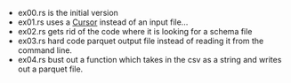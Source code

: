 
* ex00.rs is the initial version
* ex01.rs uses a [Cursor](https://doc.rust-lang.org/std/io/struct.Cursor.html) instead of an input file...
* ex02.rs gets rid of the code where it is looking for a schema file
* ex03.rs hard code parquet output file instead of reading it from the command line.
* ex04.rs bust out a function which takes in the csv as a string and writes out a parquet file.
